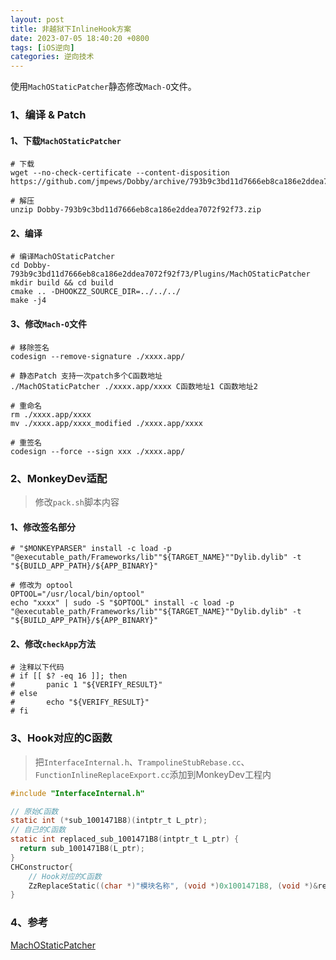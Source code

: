```yaml
---
layout: post
title: 非越狱下InlineHook方案
date: 2023-07-05 18:40:20 +0800
tags: [iOS逆向]
categories: 逆向技术
---
```


使用`MachOStaticPatcher`静态修改`Mach-O`文件。

### 1、编译 & Patch

#### 1、下载`MachOStaticPatcher`

```shell
# 下载
wget --no-check-certificate --content-disposition https://github.com/jmpews/Dobby/archive/793b9c3bd11d7666eb8ca186e2ddea7072f92f73.zip

# 解压
unzip Dobby-793b9c3bd11d7666eb8ca186e2ddea7072f92f73.zip
```

#### 2、编译

```shell
# 编译MachOStaticPatcher
cd Dobby-793b9c3bd11d7666eb8ca186e2ddea7072f92f73/Plugins/MachOStaticPatcher
mkdir build && cd build
cmake .. -DHOOKZZ_SOURCE_DIR=../../../
make -j4
```

#### 3、修改`Mach-O`文件

```shell
# 移除签名
codesign --remove-signature ./xxxx.app/

# 静态Patch 支持一次patch多个C函数地址
./MachOStaticPatcher ./xxxx.app/xxxx C函数地址1 C函数地址2

# 重命名
rm ./xxxx.app/xxxx
mv ./xxxx.app/xxxx_modified ./xxxx.app/xxxx

# 重签名
codesign --force --sign xxx ./xxxx.app/
```



### 2、MonkeyDev适配

> 修改`pack.sh`脚本内容

#### 1、修改签名部分

```shell
# "$MONKEYPARSER" install -c load -p "@executable_path/Frameworks/lib""${TARGET_NAME}""Dylib.dylib" -t "${BUILD_APP_PATH}/${APP_BINARY}"

# 修改为 optool
OPTOOL="/usr/local/bin/optool"
echo "xxxx" | sudo -S "$OPTOOL" install -c load -p "@executable_path/Frameworks/lib""${TARGET_NAME}""Dylib.dylib" -t "${BUILD_APP_PATH}/${APP_BINARY}"
```

#### 2、修改`checkApp`方法

```shell
# 注释以下代码
# if [[ $? -eq 16 ]]; then
#   	panic 1 "${VERIFY_RESULT}"
# else
#   	echo "${VERIFY_RESULT}"
# fi
```



### 3、Hook对应的C函数

> 把`InterfaceInternal.h`、`TrampolineStubRebase.cc`、`FunctionInlineReplaceExport.cc`添加到MonkeyDev工程内

```objective-c
#include "InterfaceInternal.h"

// 原始C函数
static int (*sub_1001471B8)(intptr_t L_ptr);
// 自己的C函数
static int replaced_sub_1001471B8(intptr_t L_ptr) {
  return sub_1001471B8(L_ptr);
}
CHConstructor{
  	// Hook对应的C函数
    ZzReplaceStatic((char *)"模块名称", (void *)0x1001471B8, (void *)&replaced_sub_1001471B8, (void **)&sub_1001471B8);
}
```

### 4、参考

[MachOStaticPatcher](https://github.com/jmpews/Dobby/tree/793b9c3bd11d7666eb8ca186e2ddea7072f92f73/Plugins/MachOStaticPatcher)
